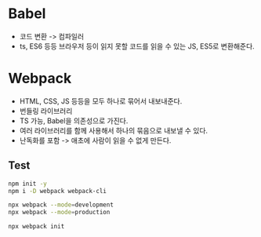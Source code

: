 # Babel

- 코드 변환 -> 컴파일러
- ts, ES6 등등 브라우저 등이 읽지 못할 코드를 읽을 수 있는 JS, ES5로 변환해준다.

# Webpack

- HTML, CSS, JS 등등을 모두 하나로 묶어서 내보내준다.
- 번들링 라이브러리
- TS 가능, Babel을 의존성으로 가진다.
- 여러 라이브러리를 함께 사용해서 하나의 묶음으로 내보낼 수 있다.
- 난독화를 포함 -> 애초에 사람이 읽을 수 없게 만든다.

## Test

```bash
npm init -y
npm i -D webpack webpack-cli

npx webpack --mode=development
npx webpack --mode=production

npx webpack init
```

